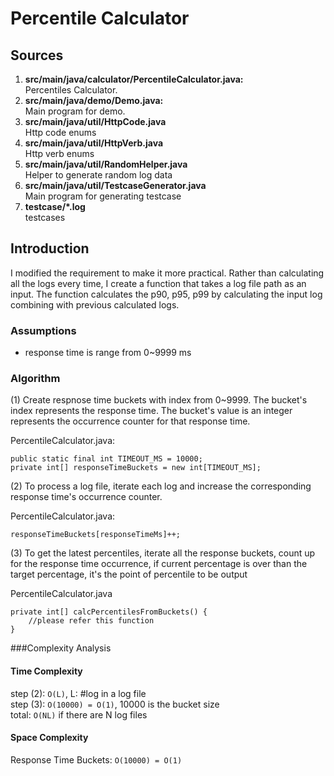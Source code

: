 # Percentile Calculator
## Sources
1. **src/main/java/calculator/PercentileCalculator.java:**  
Percentiles Calculator.
2. **src/main/java/demo/Demo.java:**  
Main program for demo.
3. **src/main/java/util/HttpCode.java**  
Http code enums
4. **src/main/java/util/HttpVerb.java**  
Http verb enums
5. **src/main/java/util/RandomHelper.java**  
Helper to generate random log data
6. **src/main/java/util/TestcaseGenerator.java**   
Main program for generating testcase
7. **testcase/\*.log**  
testcases
## Introduction
I modified the requirement to make it more practical.
Rather than calculating all the logs every time, I create a function that
takes a log file path as an input. The function calculates the p90, p95, p99 by calculating the input log
combining with previous calculated logs. 

### Assumptions
- response time is range from 0~9999 ms

### Algorithm

(1) Create respnose time buckets with index from 0~9999. The bucket's index represents
 the response time. The bucket's value is an integer represents the occurrence counter 
 for that response time.  

PercentileCalculator.java:
```$java
public static final int TIMEOUT_MS = 10000;
private int[] responseTimeBuckets = new int[TIMEOUT_MS];
```

(2) To process a log file, iterate each log and increase the corresponding response time's
occurrence counter.

PercentileCalculator.java:
```$java
responseTimeBuckets[responseTimeMs]++;
```
(3) To get the latest percentiles, iterate all the response buckets, count up for the response
 time occurrence, if current percentage is over than the target percentage, it's the point of 
 percentile to be output

PercentileCalculator.java
```$java
private int[] calcPercentilesFromBuckets() {
    //please refer this function
}
```
###Complexity Analysis
#### Time Complexity
step (2): `O(L)`, L: #log in a log file  
step (3): `O(10000) = O(1)`, 10000 is the bucket size  
total: `O(NL)` if there are N log files

#### Space Complexity
Response Time Buckets: `O(10000) = O(1)`
